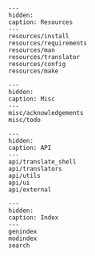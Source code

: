 <!-- markdownlint-disable MD041-->

```{toctree}
---
hidden:
caption: Resources
---
resources/install
resources/requirements
resources/man
resources/translator
resources/config
resources/make
```

```{toctree}
---
hidden:
caption: Misc
---
misc/acknowledgements
misc/todo
```

```{toctree}
---
hidden:
caption: API
---
api/translate_shell
api/translators
api/utils
api/ui
api/external
```

```{toctree}
---
hidden:
caption: Index
---
genindex
modindex
search
```

```{include} ../README.md
```
